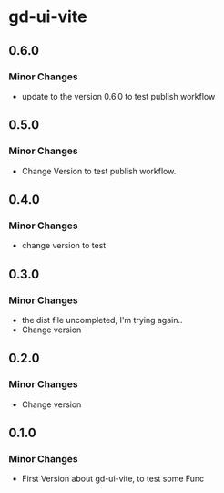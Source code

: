 # gd-ui-vite

## 0.6.0

### Minor Changes

- update to the version 0.6.0 to test publish workflow

## 0.5.0

### Minor Changes

- Change Version to test publish workflow.

## 0.4.0

### Minor Changes

- change version to test

## 0.3.0

### Minor Changes

- the dist file uncompleted, I'm trying again..
- Change version

## 0.2.0

### Minor Changes

- Change version

## 0.1.0

### Minor Changes

- First Version about gd-ui-vite, to test some Func
